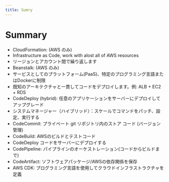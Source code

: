 ```yaml
---
title: Sumry
---
```


# Summary

- CloudFormation: (AWS のみ)
- Infrastructure as Code, work with alost all of AWS resources
- リージョンとアカウント間で繰り返します
- Beanstalk: (AWS のみ)
- サービスとしてのプラットフォーム(PaaS)、特定のプログラミング言語またはDockerに制限
- 既知のアーキテクチャと一貫してコードをデプロイします。例: ALB + EC2 + RDS
- CodeDeploy (hybrid): 任意のアプリケーションをサーバーにデプロイしてアップグレード
- システムマネージャー（ハイブリッド）：スケールでコマンドをパッチ、設定、実行する
- CodeCommit: プライベート git リポジトリ内のストア コード (バージョン管理)
- CodeBuild: AWSのビルドとテストコード
- CodeDeploy コードをサーバーにデプロイする
- CodePipeline: パイプラインのオーケストレーション(コードからビルドまで)
- CodeArtifact: ソフトウェアパッケージ/AWSの依存関係を保存
- AWS CDK: プログラミング言語を使用してクラウドインフラストラクチャを定義
